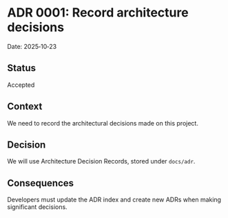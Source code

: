 # ADR 0001: Record architecture decisions

Date: 2025‑10‑23

## Status

Accepted

## Context

We need to record the architectural decisions made on this project.

## Decision

We will use Architecture Decision Records, stored under `docs/adr`.

## Consequences

Developers must update the ADR index and create new ADRs when making
significant decisions.
